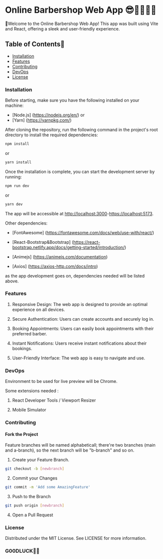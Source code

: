 # Online Barbershop Web App 😎👨‍💻👩‍💻

🫡Welcome to the Online Barbershop Web App! This app was built using Vite and React, offering a sleek and user-friendly experience.

## Table of Contents🧾

- [Installation](#installation)
- [Features](#features)
- [Contributing](#contributing)
- [DevOps](#devops)
- [License](#license)

### Installation

Before starting, make sure you have the following installed on your machine:

- [Node.js] (<https://nodejs.org/en/>)
or
- [Yarn] (<https://yarnpkg.com/>)

After cloning the repository, run the following command in the project's root directory to install the required dependencies:

```bash
npm install
```

or

```bash
yarn install
```

Once the installation is complete, you can start the development server by running:

```bash
npm run dev
```

or

```bash
yarn dev
```

The app will be accessible at <http://localhost:3000>-<https://localhost:5173>.

Other dependencies:

- [FontAwesome] (<https://fontawesome.com/docs/web/use-with/react/>)

- [React-Bootstrap&Bootstrap] (<https://react-bootstrap.netlify.app/docs/getting-started/introduction/>)

- [Animejs] (<https://animejs.com/documentation>)

- [Axios] (<https://axios-http.com/docs/intro>)

as the app development goes on, dependencies needed will be listed above.

### Features

1. Responsive Design: The web app is designed to provide an optimal experience on all devices.

2. Secure Authentication: Users can create accounts and securely log in.

3. Booking Appointments: Users can easily book appointments with their preferred barber.

4. Instant Notifications: Users receive instant notifications about their bookings.

5. User-Friendly Interface: The web app is easy to navigate and use.

### DevOps

Environment to be used for live preview will be Chrome.

Some extensions needed :

1. React Developer Tools / Viewport Resizer

2. Mobile Simulator

### Contributing

#### Fork the Project

Feature branches will be named alphabeticall; there're two branches (main and a-branch), so the next branch will be "b-branch" and so on.

1. Create your Feature Branch. 

```bash
git checkout -b [newbranch]
```

2. Commit your Changes

```bash
git commit -m 'Add some AmazingFeature'
```

3. Push to the Branch

```bash
git push origin [newbranch]
```

4. Open a Pull Request

### License

Distributed under the MIT License. See LICENSE for more information.

### G00DLUCK💪😤
